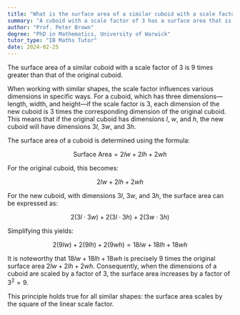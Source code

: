 ```yaml
---
title: "What is the surface area of a similar cuboid with a scale factor of 3?"
summary: "A cuboid with a scale factor of 3 has a surface area that is 9 times larger than the original cuboid."
author: "Prof. Peter Brown"
degree: "PhD in Mathematics, University of Warwick"
tutor_type: "IB Maths Tutor"
date: 2024-02-25
---
```


The surface area of a similar cuboid with a scale factor of $3$ is $9$ times greater than that of the original cuboid.

When working with similar shapes, the scale factor influences various dimensions in specific ways. For a cuboid, which has three dimensions—length, width, and height—if the scale factor is $3$, each dimension of the new cuboid is $3$ times the corresponding dimension of the original cuboid. This means that if the original cuboid has dimensions $l$, $w$, and $h$, the new cuboid will have dimensions $3l$, $3w$, and $3h$.

The surface area of a cuboid is determined using the formula:

$$
\text{Surface Area} = 2lw + 2lh + 2wh
$$

For the original cuboid, this becomes:

$$
2lw + 2lh + 2wh
$$

For the new cuboid, with dimensions $3l$, $3w$, and $3h$, the surface area can be expressed as:

$$
2(3l \cdot 3w) + 2(3l \cdot 3h) + 2(3w \cdot 3h)
$$

Simplifying this yields:

$$
2(9lw) + 2(9lh) + 2(9wh) = 18lw + 18lh + 18wh
$$

It is noteworthy that $18lw + 18lh + 18wh$ is precisely $9$ times the original surface area $2lw + 2lh + 2wh$. Consequently, when the dimensions of a cuboid are scaled by a factor of $3$, the surface area increases by a factor of $3^2 = 9$. 

This principle holds true for all similar shapes: the surface area scales by the square of the linear scale factor.
    